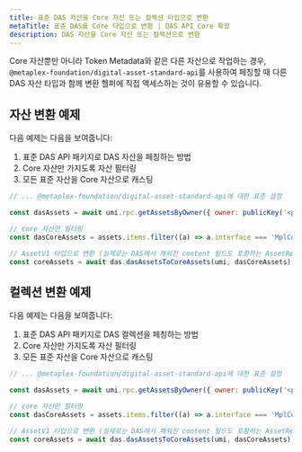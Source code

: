 ```yaml
---
title: 표준 DAS 자산을 Core 자산 또는 컬렉션 타입으로 변환
metaTitle: 표준 DAS를 Core 타입으로 변환 | DAS API Core 확장
description: DAS 자산을 Core 자산 또는 컬렉션으로 변환
---
```


Core 자산뿐만 아니라 Token Metadata와 같은 다른 자산으로 작업하는 경우, `@metaplex-foundation/digital-asset-standard-api`를 사용하여 페칭할 때 다른 DAS 자산 타입과 함께 변환 헬퍼에 직접 액세스하는 것이 유용할 수 있습니다.

## 자산 변환 예제

다음 예제는 다음을 보여줍니다:
1. 표준 DAS API 패키지로 DAS 자산을 페칭하는 방법
2. Core 자산만 가지도록 자산 필터링
3. 모든 표준 자산을 Core 자산으로 캐스팅

```js
// ... @metaplex-foundation/digital-asset-standard-api에 대한 표준 설정

const dasAssets = await umi.rpc.getAssetsByOwner({ owner: publicKey('<pubkey>') });

// core 자산만 필터링
const dasCoreAssets = assets.items.filter((a) => a.interface === 'MplCoreAsset')

// AssetV1 타입으로 변환 (실제로는 DAS에서 채워진 content 필드도 포함하는 AssetResult 타입)
const coreAssets = await das.dasAssetsToCoreAssets(umi, dasCoreAssets)
```

## 컬렉션 변환 예제

다음 예제는 다음을 보여줍니다:
1. 표준 DAS API 패키지로 DAS 컬렉션을 페칭하는 방법
2. Core 자산만 가지도록 자산 필터링
3. 모든 표준 자산을 Core 자산으로 캐스팅

```js
// ... @metaplex-foundation/digital-asset-standard-api에 대한 표준 설정

const dasAssets = await umi.rpc.getAssetsByOwner({ owner: publicKey('<pubkey>') });

// core 자산만 필터링
const dasCoreAssets = assets.items.filter((a) => a.interface === 'MplCoreCollection')

// AssetV1 타입으로 변환 (실제로는 DAS에서 채워진 content 필드도 포함하는 AssetResult 타입)
const coreAssets = await das.dasAssetsToCoreAssets(umi, dasCoreAssets)
```
